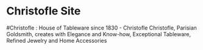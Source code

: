 # Christofle Site
#Christofle : House of Tableware since 1830 - Christofle
Christofle, Parisian Goldsmith, creates with Elegance and Know-how, Exceptional Tableware, Refined Jewelry and Home Accessories
